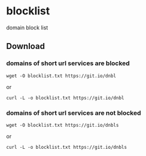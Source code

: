 # blocklist
domain block list

## Download

### domains of short url services are blocked

```shell
wget -O blocklist.txt https://git.io/dnbl
```

or 

```shell
curl -L -o blocklist.txt https://git.io/dnbl
```

### domains of short url services are not blocked

```shell
wget -O blocklist.txt https://git.io/dnbls
```

or 

```shell
curl -L -o blocklist.txt https://git.io/dnbls
```
